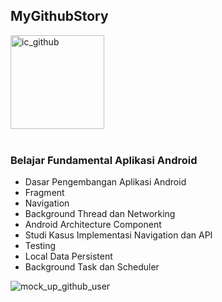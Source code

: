 ## MyGithubStory

<img src="https://github.com/yusmnn/MyGithubUser/assets/76932249/e15377b2-c223-4da0-b18a-d8a48314559c" alt="ic_github" width="150" height="150">
<br><br>

### Belajar Fundamental Aplikasi Android
- Dasar Pengembangan Aplikasi Android
- Fragment
- Navigation
- Background Thread dan Networking
- Android Architecture Component
- Studi Kasus Implementasi Navigation dan API
- Testing
- Local Data Persistent
- Background Task dan Scheduler
  
![mock_up_github_user](https://github.com/yusmnn/MyGithubUser/assets/76932249/e445d814-4a4d-4b91-8888-39143d96fc01)

